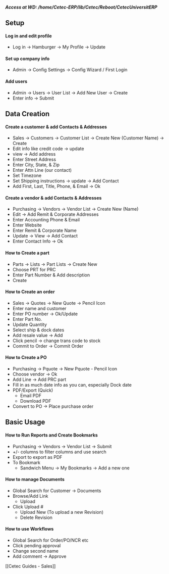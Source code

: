 ##### Access at WD: /home/Cetec-ERP/lib/Cetec/Reboot/CetecUniversitERP
## Setup
#### Log in and edit profile
- Log in -> Hamburger -> My Profile -> Update
#### Set up company info
- Admin -> Config Settings -> Config Wizard / First Login
#### Add users
- Admin -> Users -> User List -> Add New User -> Create
- Enter info -> Submit
## Data Creation
#### Create a customer & add Contacts & Addresses
- Sales -> Customers -> Customer List -> Create New (Customer Name) -> Create
- Edit info like credit code -> update
- view -> Add address
- Enter Street Address
- Enter City, State, & Zip
- Enter Attn Line (our contact)
- Set Timezone
- Set Shipping instructions -> update -> Add Contact
- Add First, Last, Title, Phone, & Email -> Ok
#### Create a vendor & add Contacts & Addresses
-  Purchasing ->  Vendors -> Vendor List -> Create New (Name)
- Edit -> Add Remit & Corporate Addresses
- Enter Accounting Phone & Email
- Enter Website
- Enter Remit & Corporate Name
- Update -> View -> Add Contact
- Enter Contact Info -> Ok
#### How to Create a part
- Parts -> Lists -> Part Lists -> Create New
- Choose PRT for PRC
- Enter Part Number & Add description
- Create
#### How to Create an order
- Sales -> Quotes -> New Quote -> Pencil Icon
- Enter name and customer
- Enter PO number -> Ok/Update
- Enter Part No.
- Update Quantity
- Select ship & dock dates
- Add resale value -> Add
- Click pencil -> change trans code to stock
- Commit to Order -> Commit Order
#### How to Create a PO
- Purchasing -> Pquote -> New Pquote - Pencil Icon
- Choose vendor -> Ok
- Add Line -> Add PRC part
- Fill in as much date info as you can, especially Dock date
- PDF/Export (Quick)
	- Email PDF
	- Download PDF
- Convert to PO -> Place purchase order
## Basic Usage
#### How to Run Reports and Create Bookmarks
- Purchasing -> Vendors -> Vendor List -> Submit
- +/- columns to filter columns and use search
- Export to export as PDF
- To Bookmark
	- Sandwich Menu -> My Bookmarks -> Add a new one
#### How to manage Documents
- Global Search for Customer -> Documents
- Browse/Add Link
	- Upload
- Click Upload # 
	- Upload New (To upload a new Revision)
	- Delete Revision
#### How to use Workflows
- Global Search for Order/PO/NCR etc
- Click pending approval
- Change second name
- Add comment -> Approve

[[Cetec Guides - Sales]]
